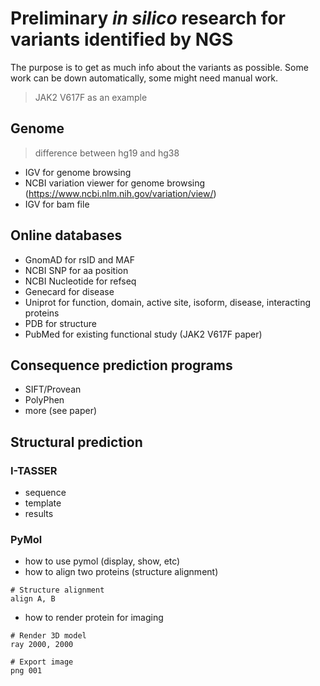 # Preliminary *in silico* research for variants identified by NGS
The purpose is to get as much info about the variants as possible. Some work can be down automatically, some might need manual work.

> JAK2 V617F as an example

## Genome
> difference between hg19 and hg38  

- IGV for genome browsing
- NCBI variation viewer for genome browsing (https://www.ncbi.nlm.nih.gov/variation/view/)
- IGV for bam file

## Online databases

- GnomAD for rsID and MAF
- NCBI SNP for aa position
- NCBI Nucleotide for refseq
- Genecard for disease
- Uniprot for function, domain, active site, isoform, disease, interacting proteins
- PDB for structure
- PubMed for existing functional study (JAK2 V617F paper)

## Consequence prediction programs

- SIFT/Provean
- PolyPhen
- more (see paper)

## Structural prediction

### I-TASSER

- sequence
- template
- results

### PyMol
- how to use pymol (display, show, etc)
- how to align two proteins (structure alignment)

```
# Structure alignment
align A, B
```

- how to render protein for imaging

```
# Render 3D model
ray 2000, 2000

# Export image
png 001


```
